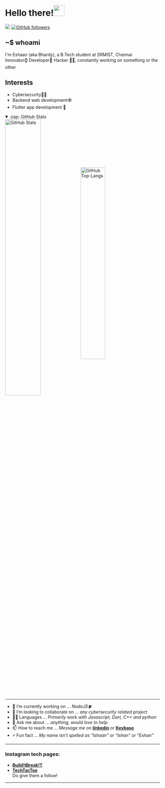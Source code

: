 <!-- <p align ="center">

<img src = "https://github.com/Eshaan-B/Eshaan-B/blob/output/github-contribution-grid-snake-dark.svg"></center>

</p>
 -->
# Hello there!<img src="https://user-images.githubusercontent.com/55873406/136943648-51fc3632-8d49-43ce-8ae9-60648689205e.gif" height="35">
![](https://komarev.com/ghpvc/?username=Eshaan-B&color=green) [![GitHub followers](https://img.shields.io/github/followers/Eshaan-B?label=Follow&style=social)](https://github.com/Eshaan-B/?tab=follow)<br>
## ~$ whoami

I'm Eshaan (aka Bhardy), a B.Tech student at SRMIST, Chennai\
Innovator⌚ Developer📱 Hacker 👨‍💻, constantly working on something or the other
## Interests
 * Cybersecurity🐱‍💻
 * Backend web development🕸
 * Flutter app development 📲

<details open>
  <summary>:zap: GitHub Stats</summary>
  <img src="https://github-readme-stats.vercel.app/api?username=Eshaan-B&show_icons=true&theme=chartreuse-dark" alt="GitHub Stats" align="center" width="48%" />
  <img src="https://github-readme-stats.vercel.app/api/top-langs/?username=Eshaan-B&layout=compact&theme=chartreuse-dark&langs_count=6" alt="GitHub Top-Langs" align="center" width="40%" />
  </details>
  
 ***
- 🔭 I’m currently working on ... *NodeJS🍀*
- 👯 I’m looking to collaborate on ... *any cybersecurity related project*
- 👨‍💻 Languages ... *Primarily work with Javascript, Dart, C++ and python*
- 💬 Ask me about ... *anything, would love to help*
- 📫 How to reach me ... *Message me on* **[linkedin](https://www.linkedin.com/in/bhardwajeshaan/)** or **[Keybase](https://keybase.io/ebhardy)**
- ⚡ Fun fact ... *My name isn't spelled as "Ishaan" or "Ishan" or "Eshan"* 
 ***



### Instagram tech pages:
- **[Build!tBreak!T](https://www.instagram.com/build.itbreak.it/)**
- **[TechTacToe](https://www.instagram.com/tech.tactoe/)**\
Do give them a follow!
*** 
